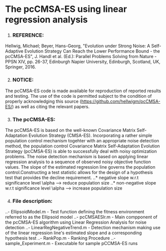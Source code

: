 # The pcCMSA-ES using linear regression analysis

1. ### REFERENCE: 
Hellwig, Michael; Beyer, Hans-Georg, "Evolution under Strong Noise: A Self-Adaptive Evolution Strategy Can Reach the Lower Performance Bound - the pcCMSA-ES", J. Handl et al. (Ed.): Parallel Problems Solving from Nature - PPSN XIV, pp. 26-37, Edinburgh Napier University, Edinburgh, Scotland, UK, Springer, 2016.

2. ### NOTICE:
The pcCMSA-ES code is made available for reproduction of reported results and testing. The use of the code is permitted subject to the condition of properly acknowledging this source (https://github.com/hellwigm/pcCMSA-ES/) as well as citing the relevant papers.

3. ### The pcCMSA-ES:
The pcCMSA-ES is based on the well-known Covariance Matrix Self-Adaptation Evolution Strategy (CMSA-ES). Incorporating a rather simple population control mechanism togehter with an appropriate noise detection method, the population control Covariance Matrix Self-Adaptation Evolution Strategy (pcCMSA-ES) is able to successfully deal with noisy optimization problems. The noise detection mechanism is based on applying linear regression analysis to a sequence of observed noisy objective function values. The slope of the estimated regression line governs the population control.Constructing a test statistic allows for the design of a hypothesis test that provides the decline requirement. 
 ..* negative slope w.r.t significance level \alpha      --> reduce population size 
 ..* non-negative slope w.r.t significance level \alpha  --> increase population size

4. ### File description:

..- EllipsoidModel.m      - Test function defining the fitness environment referred to as the Ellipsoid model 
..- pcCMSAESlr.m          - Main compponent of the pcCMSA-ES algorithm using Linear Regression Analysis for noise detection
..- LinearRegNegativeTrend.m - Detection mechanism making use of the linear regression line's estimated slope and a corresponding hypothesis test
..- RankPop.m                 - Ranking Procedure
..- sample_Experiment.m       - Executable for sample pCCMSA-ES runs
